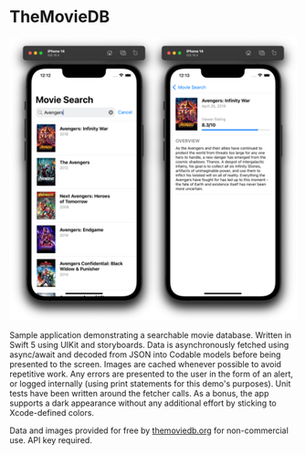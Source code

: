 #  TheMovieDB

<img src="screenshot.png" width="750">

Sample application demonstrating a searchable movie database. Written in Swift 5 using UIKit and storyboards. Data is asynchronously fetched using async/await and decoded from JSON into Codable models before being presented to the screen. Images are cached whenever possible to avoid repetitive work. Any errors are presented to the user in the form of an alert, or logged internally (using print statements for this demo's purposes). Unit tests have been written around the fetcher calls. As a bonus, the app supports a dark appearance without any additional effort by sticking to Xcode-defined colors.

Data and images provided for free by [themoviedb.org](https://www.themoviedb.org/) for non-commercial use. API key required.
